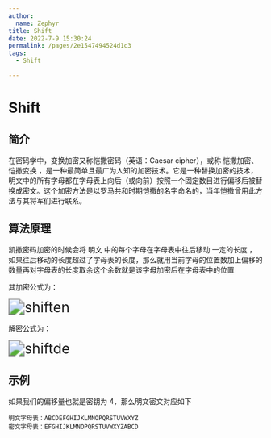 ```yaml
---
author: 
  name: Zephyr
title: Shift
date: 2022-7-9 15:30:24
permalink: /pages/2e1547494524d1c3
tags: 
  - Shift

---
```


# Shift

## 简介

在密码学中，变换加密又称恺撒密码（英语：Caesar cipher），或称 恺撒加密、恺撒变换 ，是一种最简单且最广为人知的加密技术。它是一种替换加密的技术，明文中的所有字母都在字母表上向后（或向前）按照一个固定数目进行偏移后被替换成密文。这个加密方法是以罗马共和时期恺撒的名字命名的，当年恺撒曾用此方法与其将军们进行联系。


## 算法原理

凯撒密码加密的时候会将 明文 中的每个字母在字母表中往后移动 一定的长度 ，如果往后移动的长度超过了字母表的长度，那么就用当前字母的位置数加上偏移的数量再对字母表的长度取余这个余数就是该字母加密后在字母表中的位置

其加密公式为：

<img src="https://cdn.jsdelivr.net/gh/Zephyrccc/ImageHostingService/blog/shiften.svg" alt="shiften" style="zoom: 200%;" />

解密公式为：

<img src="https://cdn.jsdelivr.net/gh/Zephyrccc/ImageHostingService/blog/shiftde.svg" alt="shiftde" style="zoom:200%;" />

## 示例

如果我们的偏移量也就是密钥为 4，那么明文密文对应如下

```
明文字母表：ABCDEFGHIJKLMNOPQRSTUVWXYZ
密文字母表：EFGHIJKLMNOPQRSTUVWXYZABCD
```

